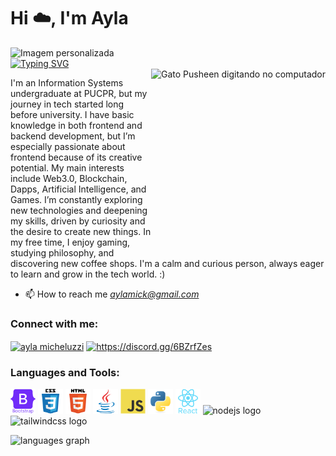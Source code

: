 # Hi ☁️, I'm Ayla

<div align="left">
  <img src="https://github.com/user-attachments/assets/d61e8107-a7c9-4c8a-a8dd-4bc9f57a1639" height="200" alt="Imagem personalizada" />
</div>

<div align="left">
  <a href="https://git.io/typing-svg"><img src="https://readme-typing-svg.demolab.com?font=Fira+Code&pause=1000&color=808080&width=550&lines=Welcome+to+my+GitHub+page!" alt="Typing SVG" /></a>
</div>

<img align="right" height="300" src="https://media1.tenor.com/m/MKvX_qr8RmYAAAAd/computer-pusheen.gif" alt="Gato Pusheen digitando no computador" />

I'm an Information Systems undergraduate at PUCPR, but my journey in tech started long before university. I have basic knowledge in both frontend and backend development, but I’m especially passionate about frontend because of its creative potential. My main interests include Web3.0, Blockchain, Dapps, Artificial Intelligence, and Games. I’m constantly exploring new technologies and deepening my skills, driven by curiosity and the desire to create new things. In my free time, I enjoy gaming, studying philosophy, and discovering new coffee shops. I'm a calm and curious person, always eager to learn and grow in the tech world. :)

- 📫 How to reach me [*aylamick@gmail.com*](mailto:aylamick@gmail.com)

### Connect with me:
<p align="left">
<a href="https://www.linkedin.com/in/ayla-m-1721b6301/" target="blank"><img align="center" src="https://raw.githubusercontent.com/rahuldkjain/github-profile-readme-generator/master/src/images/icons/Social/linked-in-alt.svg" alt="ayla micheluzzi" height="30" width="40" /></a>
<a href="https://discord.gg/6BZrfZes" target="blank"><img align="center" src="https://raw.githubusercontent.com/rahuldkjain/github-profile-readme-generator/master/src/images/icons/Social/discord.svg" alt="https://discord.gg/6BZrfZes" height="30" width="40" /></a>
</p>

### Languages and Tools:
<p align="left">
<img src="https://raw.githubusercontent.com/devicons/devicon/master/icons/bootstrap/bootstrap-plain-wordmark.svg" alt="bootstrap" width="40" height="40"/>
<img src="https://raw.githubusercontent.com/devicons/devicon/master/icons/css3/css3-original-wordmark.svg" alt="css3" width="40" height="40"/>
<img src="https://raw.githubusercontent.com/devicons/devicon/master/icons/html5/html5-original-wordmark.svg" alt="html5" width="40" height="40"/>
<img src="https://raw.githubusercontent.com/devicons/devicon/master/icons/java/java-original.svg" alt="java" width="40" height="40"/>
<img src="https://raw.githubusercontent.com/devicons/devicon/master/icons/javascript/javascript-original.svg" alt="javascript" width="40" height="40"/>
<img src="https://raw.githubusercontent.com/devicons/devicon/master/icons/python/python-original.svg" alt="python" width="40" height="40"/>
<img src="https://raw.githubusercontent.com/devicons/devicon/master/icons/react/react-original-wordmark.svg" alt="react" width="40" height="40"/>
<img src="https://cdn.jsdelivr.net/gh/devicons/devicon/icons/nodejs/nodejs-original.svg" width="40" height="40" alt="nodejs logo"/>
<img src="https://cdn.jsdelivr.net/gh/devicons/devicon/icons/tailwindcss/tailwindcss-original-wordmark.svg" width="50" height="50" alt="tailwindcss logo"/>
</p>

<div align="left">
  <img src="https://github-readme-stats.vercel.app/api/top-langs?username=aylamich&locale=en&hide_title=false&layout=compact&card_width=320&langs_count=5&theme=github_light&hide_border=false&order=2" height="150" alt="languages graph"  />
</div>
